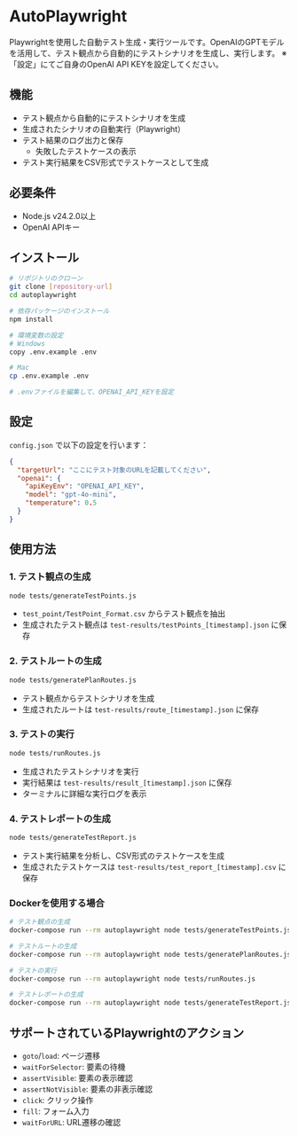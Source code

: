 # AutoPlaywright

Playwrightを使用した自動テスト生成・実行ツールです。OpenAIのGPTモデルを活用して、テスト観点から自動的にテストシナリオを生成し、実行します。
※「設定」にてご自身のOpenAI API KEYを設定してください。

## 機能

- テスト観点から自動的にテストシナリオを生成
- 生成されたシナリオの自動実行（Playwright）
- テスト結果のログ出力と保存
  - 失敗したテストケースの表示
- テスト実行結果をCSV形式でテストケースとして生成

## 必要条件

- Node.js v24.2.0以上
- OpenAI APIキー

## インストール

```bash
# リポジトリのクローン
git clone [repository-url]
cd autoplaywright

# 依存パッケージのインストール
npm install

# 環境変数の設定
# Windows
copy .env.example .env

# Mac
cp .env.example .env

# .envファイルを編集して、OPENAI_API_KEYを設定
```

## 設定

`config.json` で以下の設定を行います：

```json
{
  "targetUrl": "ここにテスト対象のURLを記載してください",
  "openai": {
    "apiKeyEnv": "OPENAI_API_KEY",
    "model": "gpt-4o-mini",
    "temperature": 0.5
  }
}
```

## 使用方法

### 1. テスト観点の生成

```bash
node tests/generateTestPoints.js
```

- `test_point/TestPoint_Format.csv` からテスト観点を抽出
- 生成されたテスト観点は `test-results/testPoints_[timestamp].json` に保存

### 2. テストルートの生成

```bash
node tests/generatePlanRoutes.js
```

- テスト観点からテストシナリオを生成
- 生成されたルートは `test-results/route_[timestamp].json` に保存

### 3. テストの実行

```bash
node tests/runRoutes.js
```

- 生成されたテストシナリオを実行
- 実行結果は `test-results/result_[timestamp].json` に保存
- ターミナルに詳細な実行ログを表示

### 4. テストレポートの生成

```bash
node tests/generateTestReport.js
```

- テスト実行結果を分析し、CSV形式のテストケースを生成
- 生成されたテストケースは `test-results/test_report_[timestamp].csv` に保存

### Dockerを使用する場合

```bash
# テスト観点の生成
docker-compose run --rm autoplaywright node tests/generateTestPoints.js

# テストルートの生成
docker-compose run --rm autoplaywright node tests/generatePlanRoutes.js

# テストの実行
docker-compose run --rm autoplaywright node tests/runRoutes.js

# テストレポートの生成
docker-compose run --rm autoplaywright node tests/generateTestReport.js
```

## サポートされているPlaywrightのアクション

- `goto`/`load`: ページ遷移
- `waitForSelector`: 要素の待機
- `assertVisible`: 要素の表示確認
- `assertNotVisible`: 要素の非表示確認
- `click`: クリック操作
- `fill`: フォーム入力
- `waitForURL`: URL遷移の確認